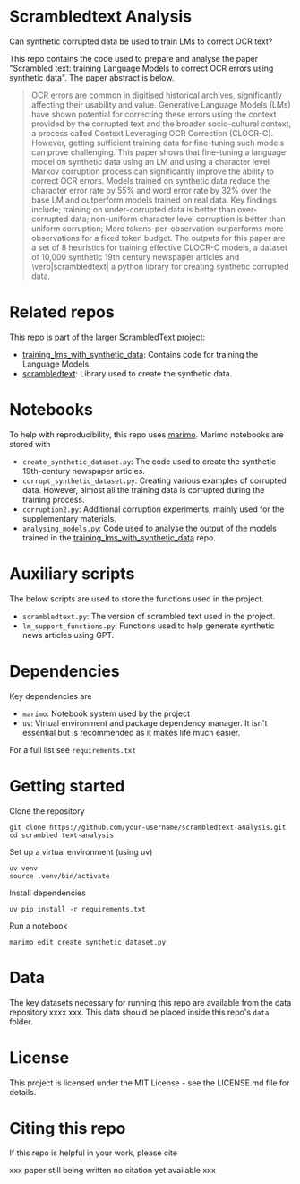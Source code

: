 # Scrambledtext Analysis

Can synthetic corrupted data be used to train LMs to correct OCR text?

This repo contains the code used to prepare and analyse the paper "Scrambled text: training Language Models to correct OCR errors using synthetic data". The paper abstract is below.

> OCR errors are common in digitised historical archives, significantly affecting their usability and value.
> Generative Language Models (LMs) have shown potential for correcting these errors using the context provided by the corrupted text and the broader socio-cultural context, a process called Context Leveraging OCR Correction (CLOCR-C). However, getting sufficient training data for fine-tuning such models can prove challenging. This paper shows that fine-tuning a language model on synthetic data using an LM and using a character level Markov corruption process can significantly improve the ability to correct OCR errors. Models trained on synthetic data reduce the character error rate by 55% and word error rate by 32% over the base LM and outperform models trained on real data. Key findings include; training on under-corrupted data is better than over-corrupted data; non-uniform character level corruption is better than uniform corruption; More tokens-per-observation outperforms more observations for a fixed token budget. The outputs for this paper are a set of 8 heuristics for training effective CLOCR-C models, a dataset of 10,000 synthetic 19th century newspaper articles and \verb|scrambledtext| a python library for creating synthetic corrupted data.


# Related repos


This repo is part of the larger ScrambledText project:

- [training_lms_with_synthetic_data](https://github.com/JonnoB/training_lms_with_synthetic_data): Contains code for training the Language Models.
- [scrambledtext](https://github.com/JonnoB/scrambledtext): Library used to create the synthetic data.

# Notebooks

To help with reproducibility, this repo uses [marimo](https://github.com/marimo-team/marimo). Marimo notebooks are stored with

- `create_synthetic_dataset.py`: The code used to create the synthetic 19th-century newspaper articles.
- `corrupt_synthetic_dataset.py`: Creating various examples of corrupted data. However, almost all the training data is corrupted during the training process.
- `corruption2.py`: Additional corruption experiments, mainly used for the supplementary materials.
- `analysing_models.py`: Code used to analyse the output of the models trained in the  [training_lms_with_synthetic_data](https://github.com/JonnoB/training_lms_with_synthetic_data) repo.

# Auxiliary scripts

The below scripts are used to store the functions used in the project.

- `scrambledtext.py`: The version of scrambled text used in the project.
- `lm_support_functions.py`: Functions used to help generate synthetic news articles using GPT.


# Dependencies
Key dependencies are

- `marimo`: Notebook system used by the project
- `uv`: Virtual environment and package dependency manager. It isn't essential but is recommended as it makes life much easier.

For a full list see `requirements.txt`

# Getting started

Clone the repository

```
git clone https://github.com/your-username/scrambledtext-analysis.git
cd scrambled text-analysis
```

Set up a virtual environment (using uv)

```
uv venv
source .venv/bin/activate
```

Install dependencies

```
uv pip install -r requirements.txt
```

Run a notebook

```
marimo edit create_synthetic_dataset.py
```

# Data

The key datasets necessary for running this repo are available from the data repository xxxx xxx. This data should be placed inside this repo's `data` folder.


# License

This project is licensed under the MIT License - see the LICENSE.md file for details.

# Citing this repo

If this repo is helpful in your work, please cite

xxx paper still being written no citation yet available xxx